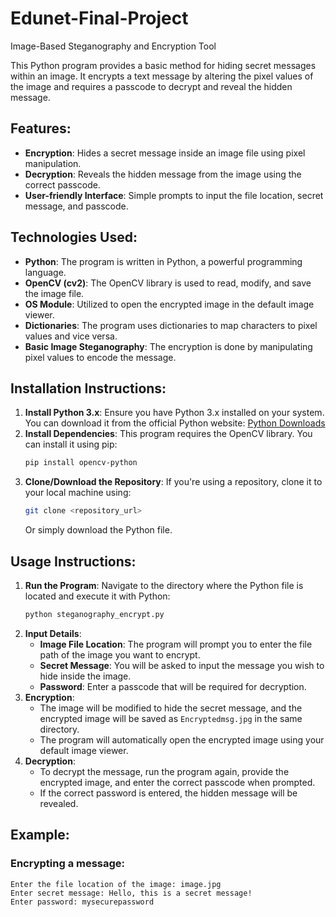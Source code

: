 # Edunet-Final-Project

Image-Based Steganography and Encryption Tool

This Python program provides a basic method for hiding secret messages within an image. It encrypts a text message by altering the pixel values of the image and requires a passcode to decrypt and reveal the hidden message.

## Features:
- **Encryption**: Hides a secret message inside an image file using pixel manipulation.
- **Decryption**: Reveals the hidden message from the image using the correct passcode.
- **User-friendly Interface**: Simple prompts to input the file location, secret message, and passcode.

## Technologies Used:
- **Python**: The program is written in Python, a powerful programming language.
- **OpenCV (cv2)**: The OpenCV library is used to read, modify, and save the image file.
- **OS Module**: Utilized to open the encrypted image in the default image viewer.
- **Dictionaries**: The program uses dictionaries to map characters to pixel values and vice versa.
- **Basic Image Steganography**: The encryption is done by manipulating pixel values to encode the message.

## Installation Instructions:
1. **Install Python 3.x**: Ensure you have Python 3.x installed on your system. You can download it from the official Python website: [Python Downloads](https://www.python.org/downloads/)
2. **Install Dependencies**: This program requires the OpenCV library. You can install it using pip:
    ```bash
    pip install opencv-python
    ```
3. **Clone/Download the Repository**: If you're using a repository, clone it to your local machine using:
    ```bash
    git clone <repository_url>
    ```
    Or simply download the Python file.

## Usage Instructions:
1. **Run the Program**:
    Navigate to the directory where the Python file is located and execute it with Python:
    ```bash
    python steganography_encrypt.py
    ```
2. **Input Details**:
    - **Image File Location**: The program will prompt you to enter the file path of the image you want to encrypt.
    - **Secret Message**: You will be asked to input the message you wish to hide inside the image.
    - **Password**: Enter a passcode that will be required for decryption.
3. **Encryption**:
    - The image will be modified to hide the secret message, and the encrypted image will be saved as `Encryptedmsg.jpg` in the same directory.
    - The program will automatically open the encrypted image using your default image viewer.
4. **Decryption**:
    - To decrypt the message, run the program again, provide the encrypted image, and enter the correct passcode when prompted.
    - If the correct password is entered, the hidden message will be revealed.

## Example:
### Encrypting a message:
```arduino
Enter the file location of the image: image.jpg
Enter secret message: Hello, this is a secret message!
Enter password: mysecurepassword
